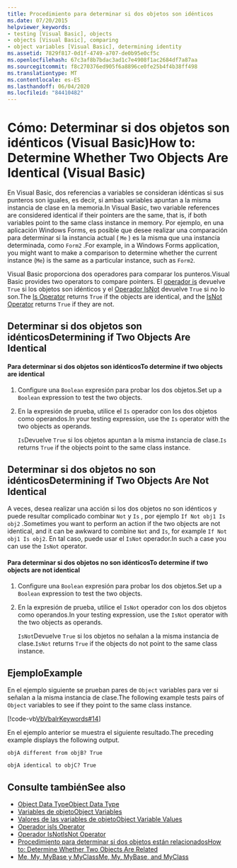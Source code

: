 ```yaml
---
title: Procedimiento para determinar si dos objetos son idénticos
ms.date: 07/20/2015
helpviewer_keywords:
- testing [Visual Basic], objects
- objects [Visual Basic], comparing
- object variables [Visual Basic], determining identity
ms.assetid: 7829f817-0d1f-4749-a707-de0b95e0cf5c
ms.openlocfilehash: 67c3af8b7bdac3ad1c7e4908f1ac2684df7a87aa
ms.sourcegitcommit: f8c270376ed905f6a8896ce0fe25b4f4b38ff498
ms.translationtype: MT
ms.contentlocale: es-ES
ms.lasthandoff: 06/04/2020
ms.locfileid: "84410482"
---
```

# <a name="how-to-determine-whether-two-objects-are-identical-visual-basic"></a><span data-ttu-id="184b1-102">Cómo: Determinar si dos objetos son idénticos (Visual Basic)</span><span class="sxs-lookup"><span data-stu-id="184b1-102">How to: Determine Whether Two Objects Are Identical (Visual Basic)</span></span>
<span data-ttu-id="184b1-103">En Visual Basic, dos referencias a variables se consideran idénticas si sus punteros son iguales, es decir, si ambas variables apuntan a la misma instancia de clase en la memoria.</span><span class="sxs-lookup"><span data-stu-id="184b1-103">In Visual Basic, two variable references are considered identical if their pointers are the same, that is, if both variables point to the same class instance in memory.</span></span> <span data-ttu-id="184b1-104">Por ejemplo, en una aplicación Windows Forms, es posible que desee realizar una comparación para determinar si la instancia actual ( `Me` ) es la misma que una instancia determinada, como `Form2` .</span><span class="sxs-lookup"><span data-stu-id="184b1-104">For example, in a Windows Forms application, you might want to make a comparison to determine whether the current instance (`Me`) is the same as a particular instance, such as `Form2`.</span></span>  
  
 <span data-ttu-id="184b1-105">Visual Basic proporciona dos operadores para comparar los punteros.</span><span class="sxs-lookup"><span data-stu-id="184b1-105">Visual Basic provides two operators to compare pointers.</span></span> <span data-ttu-id="184b1-106">El [operador is](../../../language-reference/operators/is-operator.md) devuelve `True` si los objetos son idénticos y el [Operador IsNot](../../../language-reference/operators/isnot-operator.md) devuelve `True` si no lo son.</span><span class="sxs-lookup"><span data-stu-id="184b1-106">The [Is Operator](../../../language-reference/operators/is-operator.md) returns `True` if the objects are identical, and the [IsNot Operator](../../../language-reference/operators/isnot-operator.md) returns `True` if they are not.</span></span>  
  
## <a name="determining-if-two-objects-are-identical"></a><span data-ttu-id="184b1-107">Determinar si dos objetos son idénticos</span><span class="sxs-lookup"><span data-stu-id="184b1-107">Determining if Two Objects Are Identical</span></span>  
  
#### <a name="to-determine-if-two-objects-are-identical"></a><span data-ttu-id="184b1-108">Para determinar si dos objetos son idénticos</span><span class="sxs-lookup"><span data-stu-id="184b1-108">To determine if two objects are identical</span></span>  
  
1. <span data-ttu-id="184b1-109">Configure una `Boolean` expresión para probar los dos objetos.</span><span class="sxs-lookup"><span data-stu-id="184b1-109">Set up a `Boolean` expression to test the two objects.</span></span>  
  
2. <span data-ttu-id="184b1-110">En la expresión de prueba, utilice el `Is` operador con los dos objetos como operandos.</span><span class="sxs-lookup"><span data-stu-id="184b1-110">In your testing expression, use the `Is` operator with the two objects as operands.</span></span>  
  
     <span data-ttu-id="184b1-111">`Is`Devuelve `True` si los objetos apuntan a la misma instancia de clase.</span><span class="sxs-lookup"><span data-stu-id="184b1-111">`Is` returns `True` if the objects point to the same class instance.</span></span>  
  
## <a name="determining-if-two-objects-are-not-identical"></a><span data-ttu-id="184b1-112">Determinar si dos objetos no son idénticos</span><span class="sxs-lookup"><span data-stu-id="184b1-112">Determining if Two Objects Are Not Identical</span></span>  
 <span data-ttu-id="184b1-113">A veces, desea realizar una acción si los dos objetos no son idénticos y puede resultar complicado combinar `Not` y `Is` , por ejemplo `If Not obj1 Is obj2` .</span><span class="sxs-lookup"><span data-stu-id="184b1-113">Sometimes you want to perform an action if the two objects are not identical, and it can be awkward to combine `Not` and `Is`, for example `If Not obj1 Is obj2`.</span></span> <span data-ttu-id="184b1-114">En tal caso, puede usar el `IsNot` operador.</span><span class="sxs-lookup"><span data-stu-id="184b1-114">In such a case you can use the `IsNot` operator.</span></span>  
  
#### <a name="to-determine-if-two-objects-are-not-identical"></a><span data-ttu-id="184b1-115">Para determinar si dos objetos no son idénticos</span><span class="sxs-lookup"><span data-stu-id="184b1-115">To determine if two objects are not identical</span></span>  
  
1. <span data-ttu-id="184b1-116">Configure una `Boolean` expresión para probar los dos objetos.</span><span class="sxs-lookup"><span data-stu-id="184b1-116">Set up a `Boolean` expression to test the two objects.</span></span>  
  
2. <span data-ttu-id="184b1-117">En la expresión de prueba, utilice el `IsNot` operador con los dos objetos como operandos.</span><span class="sxs-lookup"><span data-stu-id="184b1-117">In your testing expression, use the `IsNot` operator with the two objects as operands.</span></span>  
  
     <span data-ttu-id="184b1-118">`IsNot`Devuelve `True` si los objetos no señalan a la misma instancia de clase.</span><span class="sxs-lookup"><span data-stu-id="184b1-118">`IsNot` returns `True` if the objects do not point to the same class instance.</span></span>  
  
## <a name="example"></a><span data-ttu-id="184b1-119">Ejemplo</span><span class="sxs-lookup"><span data-stu-id="184b1-119">Example</span></span>  
 <span data-ttu-id="184b1-120">En el ejemplo siguiente se prueban pares de `Object` variables para ver si señalan a la misma instancia de clase.</span><span class="sxs-lookup"><span data-stu-id="184b1-120">The following example tests pairs of `Object` variables to see if they point to the same class instance.</span></span>  
  
 [!code-vb[VbVbalrKeywords#14](~/samples/snippets/visualbasic/VS_Snippets_VBCSharp/VbVbalrKeywords/VB/class7.vb#14)]  
  
 <span data-ttu-id="184b1-121">En el ejemplo anterior se muestra el siguiente resultado.</span><span class="sxs-lookup"><span data-stu-id="184b1-121">The preceding example displays the following output.</span></span>  
  
 `objA different from objB? True`  
  
 `objA identical to objC? True`  
  
## <a name="see-also"></a><span data-ttu-id="184b1-122">Consulte también</span><span class="sxs-lookup"><span data-stu-id="184b1-122">See also</span></span>

- [<span data-ttu-id="184b1-123">Object Data Type</span><span class="sxs-lookup"><span data-stu-id="184b1-123">Object Data Type</span></span>](../../../language-reference/data-types/object-data-type.md)
- [<span data-ttu-id="184b1-124">Variables de objeto</span><span class="sxs-lookup"><span data-stu-id="184b1-124">Object Variables</span></span>](object-variables.md)
- [<span data-ttu-id="184b1-125">Valores de las variables de objeto</span><span class="sxs-lookup"><span data-stu-id="184b1-125">Object Variable Values</span></span>](object-variable-values.md)
- [<span data-ttu-id="184b1-126">Operador is</span><span class="sxs-lookup"><span data-stu-id="184b1-126">Is Operator</span></span>](../../../language-reference/operators/is-operator.md)
- [<span data-ttu-id="184b1-127">Operador IsNot</span><span class="sxs-lookup"><span data-stu-id="184b1-127">IsNot Operator</span></span>](../../../language-reference/operators/isnot-operator.md)
- [<span data-ttu-id="184b1-128">Procedimiento para determinar si dos objetos están relacionados</span><span class="sxs-lookup"><span data-stu-id="184b1-128">How to: Determine Whether Two Objects Are Related</span></span>](how-to-determine-whether-two-objects-are-related.md)
- [<span data-ttu-id="184b1-129">Me, My, MyBase y MyClass</span><span class="sxs-lookup"><span data-stu-id="184b1-129">Me, My, MyBase, and MyClass</span></span>](../../program-structure/me-my-mybase-and-myclass.md)
